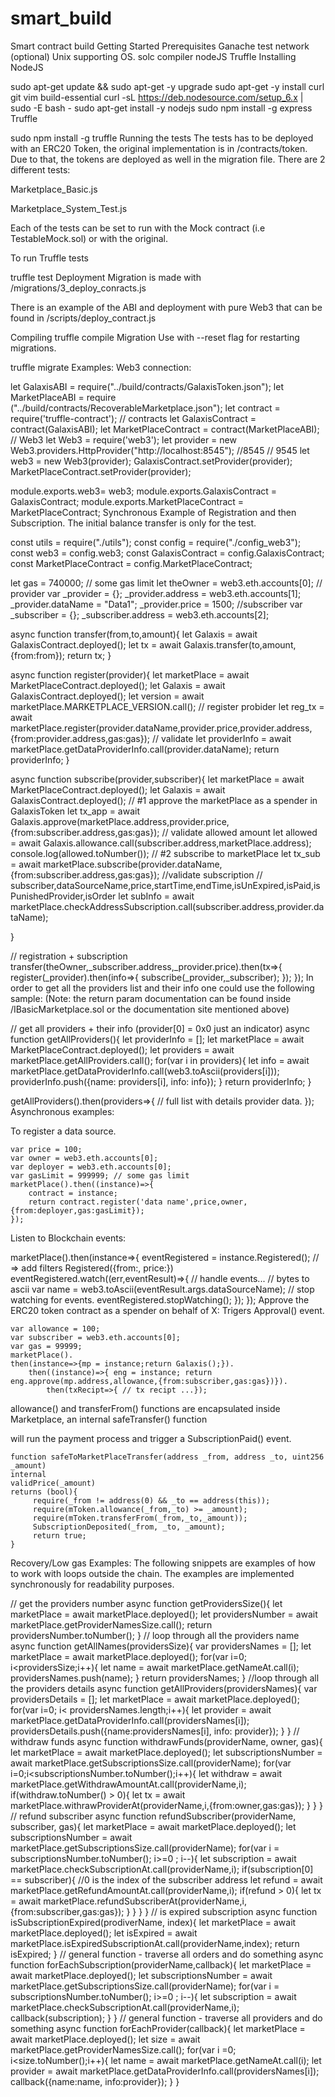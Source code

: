 # smart_build
Smart contract build
Getting Started
Prerequisites
Ganache test network (optional)
Unix supporting OS.
solc compiler
nodeJS
Truffle
Installing
NodeJS

sudo apt-get update && sudo apt-get -y upgrade
sudo apt-get -y install curl git vim build-essential
curl -sL https://deb.nodesource.com/setup_6.x | sudo -E bash -
sudo apt-get install -y nodejs
sudo npm install -g express
Truffle

sudo npm install -g truffle
Running the tests
The tests has to be deployed with an ERC20 Token, the original implementation is in /contracts/token. Due to that, the tokens are deployed as well in the migration file. There are 2 different tests:

Marketplace_Basic.js

Marketplace_System_Test.js

Each of the tests can be set to run with the Mock contract (i.e TestableMock.sol) or with the original.

To run Truffle tests

truffle test
Deployment
Migration is made with /migrations/3_deploy_conracts.js

There is an example of the ABI and deployment with pure Web3 that can be found in /scripts/deploy_contract.js

Compiling
truffle compile
Migration
Use with --reset flag for restarting migrations.

truffle migrate 
Examples:
Web3 connection:

let GalaxisABI = require("../build/contracts/GalaxisToken.json");
let MarketPlaceABI = require ("../build/contracts/RecoverableMarketplace.json");
let contract = require('truffle-contract');
// contracts
let GalaxisContract = contract(GalaxisABI);
let MarketPlaceContract = contract(MarketPlaceABI);
// Web3
let Web3 = require('web3');
let provider = new Web3.providers.HttpProvider("http://localhost:8545"); //8545 // 9545
let web3 = new Web3(provider);
GalaxisContract.setProvider(provider);
MarketPlaceContract.setProvider(provider);

module.exports.web3= web3;
module.exports.GalaxisContract = GalaxisContract;
module.exports.MarketPlaceContract = MarketPlaceContract;
Synchronous Example of Registration and then Subscription. The initial balance transfer is only for the test.

const utils = require("./utils");
const config = require("./config_web3");
const web3 = config.web3;
const GalaxisContract = config.GalaxisContract;
const MarketPlaceContract = config.MarketPlaceContract;

let gas = 740000; // some gas limit
let theOwner = web3.eth.accounts[0];
// provider 
var _provider = {};
_provider.address = web3.eth.accounts[1];
_provider.dataName = "Data1";
_provider.price = 1500;
//subscriber 
var _subscriber = {};
_subscriber.address = web3.eth.accounts[2];

async function transfer(from,to,amount){
	let Galaxis = await GalaxisContract.deployed();
	let tx = await Galaxis.transfer(to,amount,{from:from});
	return tx;
}

async function register(provider){
	let marketPlace = await MarketPlaceContract.deployed();	
	let Galaxis = await GalaxisContract.deployed();
	let version = await marketPlace.MARKETPLACE_VERSION.call();
	// register probider 
	let reg_tx = await marketPlace.register(provider.dataName,provider.price,provider.address,{from:provider.address,gas:gas});
	// validate
	let providerInfo = await marketPlace.getDataProviderInfo.call(provider.dataName);
	return providerInfo;
}

async function subscribe(provider,subscriber){
	let marketPlace = await MarketPlaceContract.deployed();	
	let Galaxis = await GalaxisContract.deployed();
	// #1 approve the marketPlace as a spender in GalaxisToken 
	let tx_app = await Galaxis.approve(marketPlace.address,provider.price,{from:subscriber.address,gas:gas});
	// validate allowed amount 
	let allowed = await Galaxis.allowance.call(subscriber.address,marketPlace.address); 
	console.log(allowed.toNumber());
	// #2 subscribe to marketPlace
	let tx_sub = await marketPlace.subscribe(provider.dataName,{from:subscriber.address,gas:gas});
	//validate subscription // subscriber,dataSourceName,price,startTime,endTime,isUnExpired,isPaid,isPunishedProvider,isOrder
	let subInfo = await marketPlace.checkAddressSubscription.call(subscriber.address,provider.dataName);
	
}

// registration + subscription
transfer(theOwner,_subscriber.address,_provider.price).then(tx=>{
	register(_provider).then(info=>{
		subscribe(_provider,_subscriber);
	});
});
In order to get all the providers list and their info one could use the following sample: (Note: the return param documentation can be found inside /IBasicMarketplace.sol or the documentation site mentioned above)

// get all providers + their info (provider[0] = 0x0 just an indicator)
async function getAllProviders(){
	let providerInfo = [];
	let marketPlace = await MarketPlaceContract.deployed();	
	let providers = await marketPlace.getAllProviders.call();
	for(var i in providers){
		let info = await marketPlace.getDataProviderInfo.call(web3.toAscii(providers[i]));
		providerInfo.push({name: providers[i], info: info});
	}
	return providerInfo;
}

getAllProviders().then(providers=>{
	// full list with details provider data.
});
Asynchronous examples:

To register a data source.

	var price = 100;
	var owner = web3.eth.accounts[0];
	var deployer = web3.eth.accounts[0];
	var gasLimit = 999999; // some gas limit
	marketPlace().then((instance)=>{
		contract = instance;
		return contract.register('data name',price,owner,{from:deployer,gas:gasLimit});
	});
Listen to Blockchain events:

  marketPlace().then(instance=>{
	eventRegistered = instance.Registered(); // => add filters Registered({from:, price:})
	eventRegistered.watch((err,eventResult)=>{
		// handle events...
		// bytes to ascii
		var name = web3.toAscii(eventResult.args.dataSourceName);
		// stop watching for events.
		eventRegistered.stopWatching(); 
	});
  });
Approve the ERC20 token contract as a spender on behalf of X: Trigers Approval() event.

	var allowance = 100;
	var subscriber = web3.eth.accounts[0];
	var gas = 99999;
	marketPlace().
	then(instance=>{mp = instance;return Galaxis();}).
		then((instance)=>{ eng = instance; return eng.approve(mp.address,allowance,{from:subscriber,gas:gas})}).
			then(txRecipt=>{ // tx recipt ...});
allowance() and transferFrom() functions are encapsulated inside Marketplace, an internal safeTransfer() function

will run the payment process and trigger a SubscriptionPaid() event.

    function safeToMarketPlaceTransfer(address _from, address _to, uint256 _amount) 
    internal
    validPrice(_amount)
    returns (bool){
         require(_from != address(0) && _to == address(this));
         require(mToken.allowance(_from,_to) >= _amount);
         require(mToken.transferFrom(_from,_to,_amount));
         SubscriptionDeposited(_from, _to, _amount);
         return true;
    }
Recovery/Low gas Examples:
The following snippets are examples of how to work with loops outside the chain. The examples are implemented synchronously for readability purposes.

// get the providers number
async function getProvidersSize(){
	let marketPlace = await marketPlace.deployed();
	let providersNumber = await marketPlace.getProviderNamesSize.call();
	return providersNumber.toNumber();
}
// loop through all the providers name 
async function getAllNames(providersSize){
	var providersNames = [];
	let marketPlace = await marketPlace.deployed();
	for(var i=0; i<providersSize;i++){
		let name = await marketPlace.getNameAt.call(i);
		providersNames.push(name);
	}
	return providersNames;
}
//loop through all the providers details
async function getAllProviders(providersNames){
	var providersDetails = [];
	let marketPlace = await marketPlace.deployed();
	for(var i=0; i< providersNames.length;i++){
		let provider = await marketPlace.getDataProviderInfo.call(providersNames[i]); 
		providersDetails.push({name:providersNames[i], info: provider});
	}
}
// withdraw funds 
async function withdrawFunds(providerName, owner, gas){
	let marketPlace = await marketPlace.deployed();
	let subscriptionsNumber = await marketPlace.getSubscriptionsSize.call(providerName);
	for(var i=0;i<subscriptionsNumber.toNumber();i++){
		let withdraw = await marketPlace.getWithdrawAmountAt.call(providerName,i);
		if(withdraw.toNumber() > 0){
			let tx = await marketPlace.withrawProviderAt(providerName,i,{from:owner,gas:gas});
		}
	}
}
// refund subscriber
async function refundSubscriber(providerName, subscriber, gas){
	let marketPlace = await marketPlace.deployed();
	let subscriptionsNumber = await marketPlace.getSubscriptionsSize.call(providerName);
	for(var i = subscriptionsNumber.toNumber(); i>=0 ; i--){
		let subscription = await marketPlace.checkSubscriptionAt.call(providerName,i);
		if(subscription[0] == subscriber){ //0 is the index of the subscriber address
			let refund = await marketPlace.getRefundAmountAt.call(providerName,i);
			if(refund > 0){
				let tx = await marketPlace.refundSubscriberAt(providerName,i,{from:subscriber,gas:gas});
			}
		}
	}
}
// is expired subscription
async function isSubscriptionExpired(prodiverName, index){
	let marketPlace = await marketPlace.deployed();
	let isExpired = await marketPlace.isExpiredSubscriptionAt.call(providerName,index);
	return isExpired;
}
// general function - traverse all orders and do something
async function forEachSubscription(providerName,callback){
	let marketPlace = await marketPlace.deployed();
	let subscriptionsNumber = await marketPlace.getSubscriptionsSize.call(providerName);
	for(var i = subscriptionsNumber.toNumber(); i>=0 ; i--){
		let subscription = await marketPlace.checkSubscriptionAt.call(providerName,i);
		callback(subscription);
	}
}
// general function - traverse all providers and do something 
async function forEachProvider(callback){
	let marketPlace = await marketPlace.deployed();
	let size = await marketPlace.getProviderNamesSize.call();
	for(var i =0; i<size.toNumber();i++){
		let name = await marketPlace.getNameAt.call(i);
		let provider = await marketPlace.getDataProviderInfo.call(providersNames[i]); 
		callback({name:name, info:provider});
	}
}
